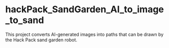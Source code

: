 # hackPack_SandGarden_AI_to_image_to_sand
This project converts AI-generated images into paths that can be drawn by the Hack Pack sand garden robot.
